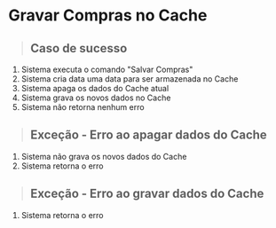 # Gravar Compras no Cache

> ## Caso de sucesso
1. Sistema executa o comando "Salvar Compras"
2. Sistema cria data uma data para ser armazenada no Cache
3. Sistema apaga os dados do Cache atual
4. Sistema grava os novos dados no Cache
5. Sistema não retorna nenhum erro

> ## Exceção - Erro ao apagar dados do Cache
1. Sistema não grava os novos dados do Cache
2. Sistema retorna o erro

> ## Exceção - Erro ao gravar dados do Cache
1. Sistema retorna o erro